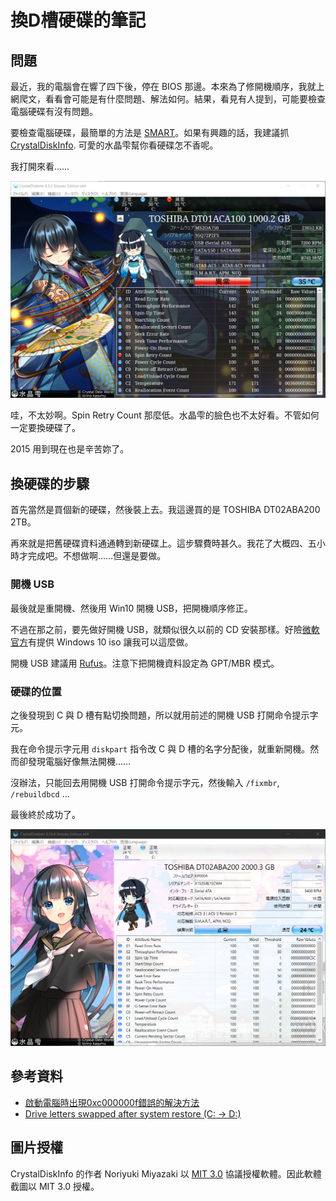 # 換D槽硬碟的筆記

## 問題

最近，我的電腦會在響了四下後，停在 BIOS 那邊。本來為了修開機順序，我就上網爬文，看看會可能是有什麼問題、解法如何。結果，看見有人提到，可能要檢查電腦硬碟有沒有問題。

要檢查電腦硬碟，最簡單的方法是 [SMART](https://en.wikipedia.org/wiki/S.M.A.R.T.)。如果有興趣的話，我建議抓 [CrystalDiskInfo](https://crystalmark.info/en/software/crystaldiskinfo/). 可愛的水晶雫幫你看硬碟怎不香呢。

我打開來看……

![Spin Retry Count 已經有點不行的硬碟](https://raw.githubusercontent.com/iigmir/blog-source/master/assets/93/trouble.png)

哇，不太妙啊。Spin Retry Count 那麼低。水晶雫的臉色也不太好看。不管如何一定要換硬碟了。

2015 用到現在也是辛苦妳了。

## 換硬碟的步驟

首先當然是買個新的硬碟，然後裝上去。我這邊買的是 TOSHIBA DT02ABA200 2TB。

再來就是把舊硬碟資料通通轉到新硬碟上。這步驟費時甚久。我花了大概四、五小時才完成吧。不想做啊……但還是要做。

### 開機 USB

最後就是重開機、然後用 Win10 開機 USB，把開機順序修正。

不過在那之前，要先做好開機 USB，就類似很久以前的 CD 安裝那樣。好險[微軟官方](https://www.microsoft.com/software-download/windows10)有提供 Windows 10 iso 讓我可以這麼做。

開機 USB 建議用 [Rufus](https://rufus.ie)。注意下把開機資料設定為 GPT/MBR 模式。

### 硬碟的位置

之後發現到 C 與 D 槽有點切換問題，所以就用前述的開機 USB 打開命令提示字元。

我在命令提示字元用 `diskpart` 指令改 C 與 D 槽的名字分配後，就重新開機。然而卻發現電腦好像無法開機……

沒辦法，只能回去用開機 USB 打開命令提示字元，然後輸入 `/fixmbr`, `/rebuildbcd` ...

最後終於成功了。

![已經換好的硬碟](https://raw.githubusercontent.com/iigmir/blog-source/master/assets/93/transferred.png)

## 參考資料

* [啟動電腦時出現0xc000000f錯誤的解決方法](https://www.reneelab.net/computer-error-0xc000000f.html)
* [Drive letters swapped after system restore (C: → D:)](https://www.superuser.com/a/681970)

## 圖片授權

CrystalDiskInfo 的作者 Noriyuki Miyazaki 以 [MIT 3.0](https://github.com/hiyohiyo/CrystalDiskInfo/blob/master/LICENSE.txt) 協議授權軟體。因此軟體截圖以 MIT 3.0 授權。
